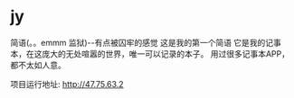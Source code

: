 # jy
简语(。。emmm  监狱)--有点被囚牢的感觉
这是我的第一个简语
它是我的记事本，在这庞大的无处喧嚣的世界，唯一可以记录的本子。
用过很多记事本APP，都不太如人意。

项目运行地址:
http://47.75.63.2
